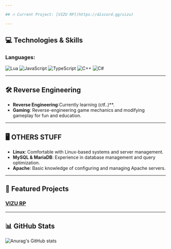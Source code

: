 ```yaml
---

## 🔥 Current Project: [VIZU RP](https://discord.gg/vizu)  

---
```


## 💻 Technologies & Skills

### Languages:
![Lua](https://img.shields.io/badge/Lua-2C2D72?style=for-the-badge&logo=lua&logoColor=white)
![JavaScript](https://img.shields.io/badge/JavaScript-F7DF1E?style=for-the-badge&logo=javascript&logoColor=black)
![TypeScript](https://img.shields.io/badge/TypeScript-3178C6?style=for-the-badge&logo=typescript&logoColor=white)
![C++](https://img.shields.io/badge/C++-00599C?style=for-the-badge&logo=cplusplus&logoColor=white)
![C#](https://img.shields.io/badge/C%23-239120?style=for-the-badge&logo=csharp&logoColor=white)

---

## 🛠 Reverse Engineering

- **Reverse Engineering**:Currently learning (ctf..)**.
- **Gaming**: Reverse-engineering game mechanics and modifying gameplay for fun and education.

---

## 🖥️ OTHERS STUFF

- **Linux**: Comfortable with Linux-based systems and server management.
- **MySQL & MariaDB**: Experience in database management and query optimization.
- **Apache**: Basic knowledge of configuring and managing Apache servers.


---

## 🚀 Featured Projects

### [VIZU RP](https://discord.gg/vizu)  


---

## 📊 GitHub Stats

![Anurag's GitHub stats](https://github-readme-stats.vercel.app/api?username=yourusername&show_icons=true&theme=radical)

